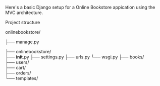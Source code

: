 Here's a basic Django setup for a Online Bookstore appication using the MVC architecture.

Project structure

onlinebookstore/

├── manage.py

├── onlinebookstore/         
   ├── __init__.py
   ├── settings.py
   ├── urls.py
   └── wsgi.py
├── books/                   
├── users/                   
├── cart/                    
├── orders/                  
└── templates/
